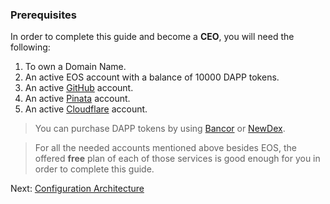 ### Prerequisites <a name="prerequisites"></a>

In order to complete this guide and become a **CEO**, you will need the following:

1. To own a Domain Name.
2. An active EOS account with a balance of 10000 DAPP tokens.  
3. An active [GitHub](https://github.com/) account.
4. An active [Pinata](https://pinata.cloud/signup) account.
5. An active [Cloudflare](https://dash.cloudflare.com/sign-up) account. 

  > You can purchase DAPP tokens by using [Bancor](https://www.bancor.network) or [NewDex](https://www.newdex.io).

  > For all the needed accounts mentioned above besides EOS, the offered **free** plan of each of those services is good enough for you in order to complete this guide.


Next: [Configuration Architecture](03-architecture.md)